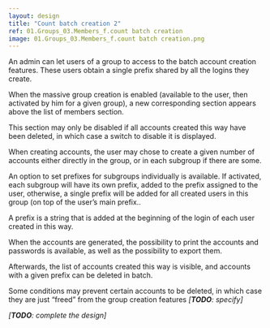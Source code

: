 ```yaml
---
layout: design
title: "Count batch creation 2"
ref: 01.Groups_03.Members_f.count batch creation
image: 01.Groups_03.Members_f.count batch creation.png
---
```


An admin can let users of a group to access to the batch account creation features. These users obtain a single prefix shared by all the logins they create.

When the massive group creation is enabled (available to the user, then activated by him for a given group), a new corresponding section appears above the list of members section.

This section may only be disabled if all accounts created this way have been deleted, in which case a switch to disable it is displayed.

When creating accounts, the user may chose to create a given number of accounts either directly in the group, or in each subgroup if there are some. 

An option to set prefixes for subgroups individually is available. If activated, each subgroup will have its own prefix, added to the prefix assigned to the user, otherwise, a single prefix will be added for all created users in this group (on top of the user’s main prefix..

A prefix is a string that is added at the beginning of the login of each user created in this way.

When the accounts are generated, the possibility to print the accounts and passwords is available, as well as the possibility to export them.

Afterwards, the list of accounts created this way is visible, and accounts with a given prefix can be deleted in batch.

Some conditions may prevent certain accounts to be deleted, in which case they are just “freed”  from the group creation features *[**TODO**: specify]*

*[**TODO**: complete the design]*
